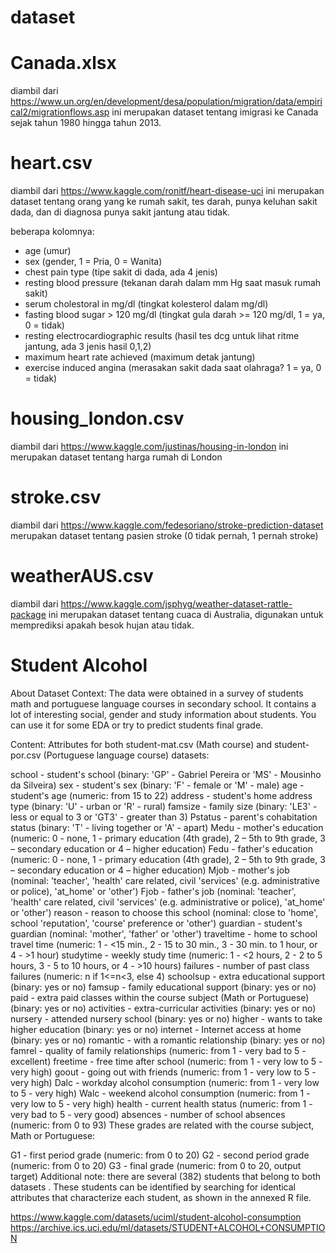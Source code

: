 # dataset

# Canada.xlsx
diambil dari https://www.un.org/en/development/desa/population/migration/data/empirical2/migrationflows.asp ini merupakan dataset tentang imigrasi ke Canada sejak tahun 1980 hingga tahun 2013.

# heart.csv
diambil dari https://www.kaggle.com/ronitf/heart-disease-uci ini merupakan dataset tentang orang yang ke rumah sakit, tes darah, punya keluhan sakit dada, dan di diagnosa punya sakit jantung atau tidak.   

beberapa kolomnya:
- age (umur)
- sex (gender, 1 = Pria, 0 = Wanita)
- chest pain type (tipe sakit di dada, ada 4 jenis)
- resting blood pressure (tekanan darah dalam mm Hg saat masuk rumah sakit)
- serum cholestoral in mg/dl (tingkat kolesterol dalam mg/dl)
- fasting blood sugar > 120 mg/dl (tingkat gula darah >= 120 mg/dl, 1 = ya, 0 = tidak)
- resting electrocardiographic results (hasil tes dcg untuk lihat ritme jantung, ada 3 jenis hasil 0,1,2)
- maximum heart rate achieved (maximum detak jantung)
- exercise induced angina (merasakan sakit dada saat olahraga? 1 = ya, 0 = tidak)

# housing_london.csv
diambil dari https://www.kaggle.com/justinas/housing-in-london ini merupakan dataset tentang harga rumah di London

# stroke.csv
diambil dari https://www.kaggle.com/fedesoriano/stroke-prediction-dataset merupakan dataset tentang pasien stroke (0 tidak pernah, 1 pernah stroke)

# weatherAUS.csv
diambil dari https://www.kaggle.com/jsphyg/weather-dataset-rattle-package ini merupakan dataset tentang cuaca di Australia, digunakan untuk memprediksi apakah besok hujan atau tidak.

# Student Alcohol
About Dataset
Context:
The data were obtained in a survey of students math and portuguese language courses in secondary school. It contains a lot of interesting social, gender and study information about students. You can use it for some EDA or try to predict students final grade.

Content:
Attributes for both student-mat.csv (Math course) and student-por.csv (Portuguese language course) datasets:

school - student's school (binary: 'GP' - Gabriel Pereira or 'MS' - Mousinho da Silveira)
sex - student's sex (binary: 'F' - female or 'M' - male)
age - student's age (numeric: from 15 to 22)
address - student's home address type (binary: 'U' - urban or 'R' - rural)
famsize - family size (binary: 'LE3' - less or equal to 3 or 'GT3' - greater than 3)
Pstatus - parent's cohabitation status (binary: 'T' - living together or 'A' - apart)
Medu - mother's education (numeric: 0 - none, 1 - primary education (4th grade), 2 – 5th to 9th grade, 3 – secondary education or 4 – higher education)
Fedu - father's education (numeric: 0 - none, 1 - primary education (4th grade), 2 – 5th to 9th grade, 3 – secondary education or 4 – higher education)
Mjob - mother's job (nominal: 'teacher', 'health' care related, civil 'services' (e.g. administrative or police), 'at_home' or 'other')
Fjob - father's job (nominal: 'teacher', 'health' care related, civil 'services' (e.g. administrative or police), 'at_home' or 'other')
reason - reason to choose this school (nominal: close to 'home', school 'reputation', 'course' preference or 'other')
guardian - student's guardian (nominal: 'mother', 'father' or 'other')
traveltime - home to school travel time (numeric: 1 - <15 min., 2 - 15 to 30 min., 3 - 30 min. to 1 hour, or 4 - >1 hour)
studytime - weekly study time (numeric: 1 - <2 hours, 2 - 2 to 5 hours, 3 - 5 to 10 hours, or 4 - >10 hours)
failures - number of past class failures (numeric: n if 1<=n<3, else 4)
schoolsup - extra educational support (binary: yes or no)
famsup - family educational support (binary: yes or no)
paid - extra paid classes within the course subject (Math or Portuguese) (binary: yes or no)
activities - extra-curricular activities (binary: yes or no)
nursery - attended nursery school (binary: yes or no)
higher - wants to take higher education (binary: yes or no)
internet - Internet access at home (binary: yes or no)
romantic - with a romantic relationship (binary: yes or no)
famrel - quality of family relationships (numeric: from 1 - very bad to 5 - excellent)
freetime - free time after school (numeric: from 1 - very low to 5 - very high)
goout - going out with friends (numeric: from 1 - very low to 5 - very high)
Dalc - workday alcohol consumption (numeric: from 1 - very low to 5 - very high)
Walc - weekend alcohol consumption (numeric: from 1 - very low to 5 - very high)
health - current health status (numeric: from 1 - very bad to 5 - very good)
absences - number of school absences (numeric: from 0 to 93)
These grades are related with the course subject, Math or Portuguese:

G1 - first period grade (numeric: from 0 to 20)
G2 - second period grade (numeric: from 0 to 20)
G3 - final grade (numeric: from 0 to 20, output target)
Additional note: there are several (382) students that belong to both datasets .
These students can be identified by searching for identical attributes
that characterize each student, as shown in the annexed R file.

https://www.kaggle.com/datasets/uciml/student-alcohol-consumption
https://archive.ics.uci.edu/ml/datasets/STUDENT+ALCOHOL+CONSUMPTION
